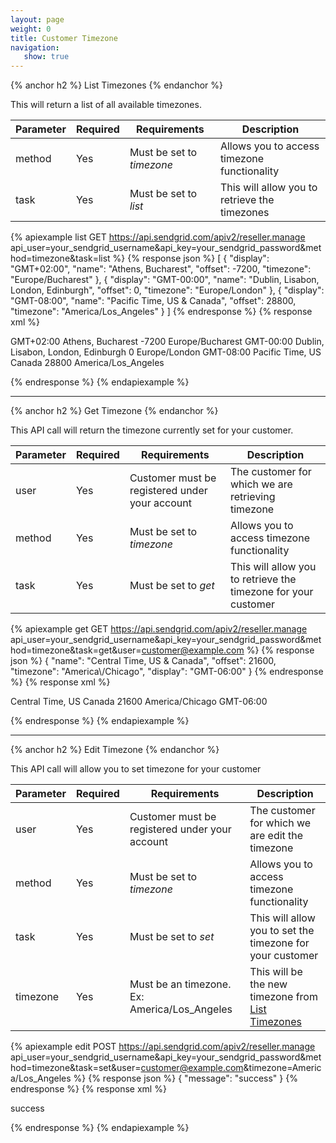 ```yaml
---
layout: page
weight: 0
title: Customer Timezone
navigation:
   show: true
---
```


{% anchor h2 %}
List Timezones 
{% endanchor %}

This will return a list of all available timezones.

<table class="table table-bordered table-striped">
   <thead>
      <tr>
         <th>Parameter</th>
         <th>Required</th>
         <th>Requirements</th>
         <th>Description</th>
      </tr>
   </thead>
   <tbody>
      <tr>
         <td>method</td>
         <td>Yes</td>
         <td>
            Must be set to
            <em>timezone</em>
         </td>
         <td>Allows you to access timezone functionality</td>
      </tr>
      <tr>
         <td>task</td>
         <td>Yes</td>
         <td>
            Must be set to
            <em>list</em>
         </td>
         <td>This will allow you to retrieve the timezones</td>
      </tr>
   </tbody>
</table>



{% apiexample list GET https://api.sendgrid.com/apiv2/reseller.manage api_user=your_sendgrid_username&api_key=your_sendgrid_password&method=timezone&task=list %}
  {% response json %}
[
  {
    "display": "GMT+02:00",
    "name": "Athens, Bucharest",
    "offset": -7200,
    "timezone": "Europe/Bucharest"
  },
  {
    "display": "GMT-00:00",
    "name": "Dublin, Lisabon, London, Edinburgh",
    "offset": 0,
    "timezone": "Europe/London"
  },
  {
    "display": "GMT-08:00",
    "name": "Pacific Time, US & Canada",
    "offset": 28800,
    "timezone": "America/Los_Angeles"
  }
]
{% endresponse %}
  {% response xml %}
<?xml version="1.0" encoding="ISO-8859-1"?>

<timezones>
   <timezone>
      <display>GMT+02:00</display>
      <name>Athens, Bucharest</name>
      <offset>-7200</offset>
      <timezone>Europe/Bucharest</timezone>
   </timezone>
   <timezone>
      <display>GMT-00:00</display>
      <name>Dublin, Lisabon, London, Edinburgh</name>
      <offset>0</offset>
      <timezone>Europe/London</timezone>
   </timezone>
   <timezone>
      <display>GMT-08:00</display>
      <name>Pacific Time, US  Canada</name>
      <offset>28800</offset>
      <timezone>America/Los_Angeles</timezone>
   </timezone>
</timezones>

  {% endresponse %}
{% endapiexample %}

* * * * *


{% anchor h2 %}
Get Timezone 
{% endanchor %}

This API call will return the timezone currently set for your customer.

<table class="table table-bordered table-striped">
   <thead>
      <tr>
         <th>Parameter</th>
         <th>Required</th>
         <th>Requirements</th>
         <th>Description</th>
      </tr>
   </thead>
   <tbody>
      <tr>
         <td>user</td>
         <td>Yes</td>
         <td>Customer must be registered under your account</td>
         <td>The customer for which we are retrieving timezone</td>
      </tr>
      <tr>
         <td>method</td>
         <td>Yes</td>
         <td>
            Must be set to
            <em>timezone</em>
         </td>
         <td>Allows you to access timezone functionality</td>
      </tr>
      <tr>
         <td>task</td>
         <td>Yes</td>
         <td>
            Must be set to
            <em>get</em>
         </td>
         <td>This will allow you to retrieve the timezone for your customer</td>
      </tr>
   </tbody>
</table>



{% apiexample get GET https://api.sendgrid.com/apiv2/reseller.manage api_user=your_sendgrid_username&api_key=your_sendgrid_password&method=timezone&task=get&user=customer@example.com %}
  {% response json %}
{
  "name": "Central Time, US & Canada",
  "offset": 21600,
  "timezone": "America\\/Chicago",
  "display": "GMT-06:00"
}
{% endresponse %}
  {% response xml %}
<?xml version="1.0" encoding="ISO-8859-1"?>

<timezone>
   <name>Central Time, US Canada</name>
   <offset>21600</offset>
   <timezone>America/Chicago</timezone>
   <display>GMT-06:00</display>
</timezone>

  {% endresponse %}
{% endapiexample %}

* * * * *


{% anchor h2 %}
Edit Timezone 
{% endanchor %}

This API call will allow you to set timezone for your customer

<table class="table table-bordered table-striped">
   <thead>
      <tr>
         <th>Parameter</th>
         <th>Required</th>
         <th>Requirements</th>
         <th>Description</th>
      </tr>
   </thead>
   <tbody>
      <tr>
         <td>user</td>
         <td>Yes</td>
         <td>Customer must be registered under your account</td>
         <td>The customer for which we are edit the timezone</td>
      </tr>
      <tr>
         <td>method</td>
         <td>Yes</td>
         <td>
            Must be set to
            <em>timezone</em>
         </td>
         <td>Allows you to access timezone functionality</td>
      </tr>
      <tr>
         <td>task</td>
         <td>Yes</td>
         <td>
            Must be set to
            <em>set</em>
         </td>
         <td>This will allow you to set the timezone for your customer</td>
      </tr>
      <tr>
         <td>timezone</td>
         <td>Yes</td>
         <td>Must be an timezone. Ex: America/Los_Angeles</td>
         <td>
            This will be the new timezone from
            <a href="#-List-Timezones">List Timezones</a>
         </td>
      </tr>
   </tbody>
</table>



{% apiexample edit POST https://api.sendgrid.com/apiv2/reseller.manage api_user=your_sendgrid_username&api_key=your_sendgrid_password&method=timezone&task=set&user=customer@example.com&timezone=America/Los_Angeles %}
  {% response json %}
{
  "message": "success"
}
{% endresponse %}
  {% response xml %}
<?xml version="1.0" encoding="ISO-8859-1"?>

<result>
   <message>success</message>
</result>

  {% endresponse %}
{% endapiexample %}
